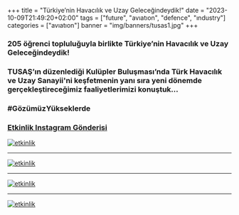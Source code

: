 +++
title = "Türkiye’nin Havacılık ve Uzay Geleceğindeydik!"
date = "2023-10-09T21:49:20+02:00"
tags = ["future", "avıatıon", "defence", "ındustry"]
categories = ["avıatıon"]
banner = "img/banners/tusas1.jpg"
+++

### 205 öğrenci topluluğuyla birlikte Türkiye’nin Havacılık ve Uzay Geleceğindeydik!

### TUSAŞ’ın düzenlediği Kulüpler Buluşması’nda Türk Havacılık ve Uzay Sanayii'ni keşfetmenin yanı sıra yeni dönemde gerçekleştireceğimiz faaliyetlerimizi konuştuk...

### #GözümüzYükseklerde

### [Etkinlik Instagram Gönderisi](https://www.instagram.com/p/Cy8bfYMNIvX/?img_index=1)
[![etkinlik](/img/banners/tusas1.jpg)](https://www.instagram.com/p/CyLEah4NvGs/?img_index=1)
_______
[![etkinlik](/img/banners/tusas2.jpg)](https://www.instagram.com/p/CyLEah4NvGs/?img_index=2)
_______
[![etkinlik](/img/banners/tusas3.jpg)](https://www.instagram.com/p/CyLEah4NvGs/?img_index=3)
_______
[![etkinlik](/img/banners/tusas4.jpg)](https://www.instagram.com/p/CyLEah4NvGs/?img_index=4)
